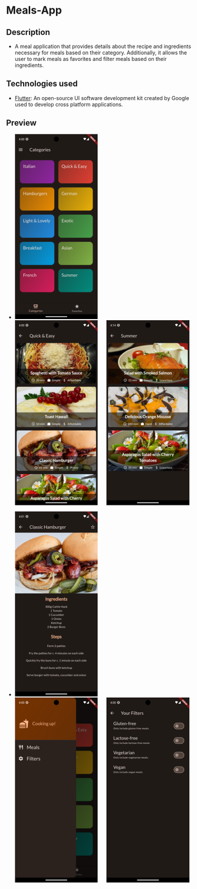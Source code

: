# Meals-App

## Description 

- A meal application that provides details about the recipe and ingredients necessary for meals based on their category. Additionally, it allows the user to mark meals as favorites and filter meals based on their ingredients.

## Technologies used

- [Flutter](https://flutter.dev/): An open-source UI software development kit created by Google used to develop cross platform applications.

## Preview

- <img src="/img/main.png" alt="Alt text" title="Main_Screen" height="500" style="padding-right: 20px;"> <img src="/img/meals.png" alt="Alt text" title="Meals_Screen" height="500" style="padding-right: 20px;">    <img src="/img/meals 2.png" alt="Alt text" title="Meals_Screen" height="500">

- <img src="/img/meal details.png" alt="Alt text" title="Meal_Details_Screen" height="500" style="padding-right: 20px;"> <img src="/img/side bar.png" alt="Alt text" title="Side_Bar" height="500" style="padding-right: 20px;">    <img src="/img/filters.png" alt="Alt text" title="Filters_Screen" height="500">

